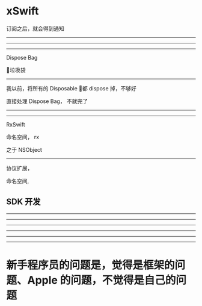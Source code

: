 # xSwift








订阅之后，就会得到通知


<hr>
<hr>
<hr>
Dispose Bag

垃圾袋

<hr>
我以前，将所有的 Disposable 都 dispose 掉，不够好

直接处理 Dispose Bag， 不就完了

<hr>

<hr>

RxSwift

命名空间， rx

之于 NSObject

<hr>


协议扩展，

命名空间, 

## SDK 开发

<hr>


<hr>
<hr>
<hr>

<hr>


<hr>

# 新手程序员的问题是，觉得是框架的问题、Apple 的问题，不觉得是自己的问题